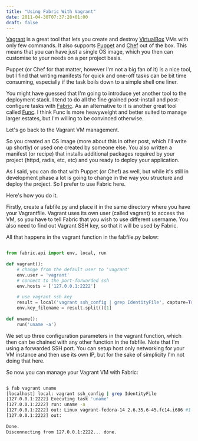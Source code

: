 ```yaml
---
title: "Using Fabric With Vagrant"
date: 2011-04-30T07:37:28+01:00
draft: false
---
```


[Vagrant](http://vagrantup.com/) is a great tool that lets you create and destroy [VirtualBox](https://www.virtualbox.org/) VMs with only few commands. It also supports [Puppet](http://www.puppetlabs.com/) and [Chef](http://wiki.opscode.com/display/chef/Home) out of the box. This means that you can have just a single OS image, which you then can customise to your needs on a per project basis.

Puppet (or Chef for that matter, however I'm not a big fan of it) is a nice tool, but I find that writing manifests for quick and one-off tasks can be bit time consuming, especially if the task boils down to a simple shell one liner.

You might have guessed that I'm going to introduce yet another tool to the deployment stack. I tend to do all the fine grained post-install and post-configure tasks with [Fabric](http://www.fabfile.org/). As an alternative to it is another great tool called [Func](https://fedorahosted.org/func/). I think Func is more heavyweight and better suited to manage larger estates, but I'm willing to be convinced otherwise.

Let's go back to the Vagrant VM management.

So you created an OS image (more about this in other post, which I'll write up shortly) or used one created by someone else. You also written a manifest (or recipe) that installs additional packages required by your project (httpd, radis, etc, etc) and you ready to deploy your application.

As I said, you can do that with Puppet (or Chef) as well, but while it's still in development phase a lot is going to change in the way you structure and deploy the project. So I prefer to use Fabric here.

Here's how you do it.

Firstly, create a fabfile.py and place it in the same directory where you have your Vagrantfile. Vagrant uses its own user (called vagrant) to access the VM, so you have to tell Fabric that you wish to use different username. You also need to find out Vagrant SSH key, so that it will be used by Fabric.

All that happens in the vagrant function in the fabfile.py below:

```python

from fabric.api import env, local, run
 
def vagrant():
    # change from the default user to 'vagrant'
    env.user = 'vagrant'
    # connect to the port-forwarded ssh
    env.hosts = ['127.0.0.1:2222']
 
    # use vagrant ssh key
    result = local('vagrant ssh_config | grep IdentityFile', capture=True)
    env.key_filename = result.split()[1]
 
def uname():
    run('uname -a')

```

We set up three configuration parameters in the vagrant function, which then can be chained with any other function in the fabfile. Note that I'm using a forwarded SSH port. You can setup host only networking for your VM instance and then use its own IP, but for the sake of simplicity I'm not doing that here.

So now you can manage your Vagrant VM with Fabric:

```bash

$ fab vagrant uname
[localhost] local: vagrant ssh_config | grep IdentityFile
[127.0.0.1:2222] Executing task 'uname'
[127.0.0.1:2222] run: uname -a
[127.0.0.1:2222] out: Linux vagrant-fedora-14 2.6.35.6-45.fc14.i686 #1 SMP Mon Oct 18 23:56:17 UTC 2010 i686 i686 i386 G[127.0.0.1:2222] out: 
[127.0.0.1:2222] out: 
 
Done.
Disconnecting from 127.0.0.1:2222... done.

```

